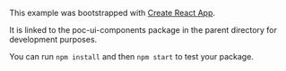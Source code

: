 This example was bootstrapped with [Create React App](https://github.com/facebook/create-react-app).

It is linked to the poc-ui-components package in the parent directory for development purposes.

You can run `npm install` and then `npm start` to test your package.
